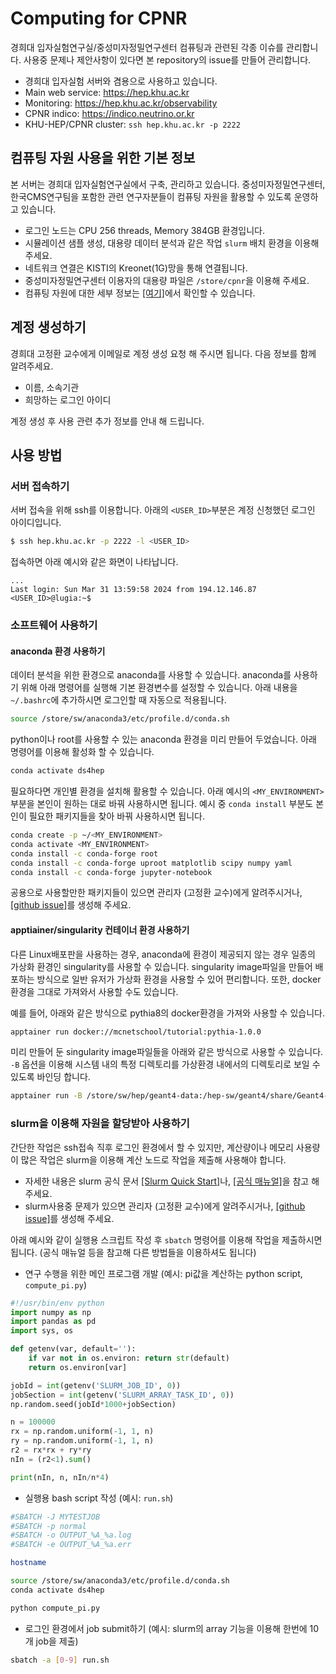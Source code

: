 # Computing for CPNR
경희대 입자실험연구실/중성미자정밀연구센터 컴퓨팅과 관련된 각종 이슈를 관리합니다.
사용중 문제나 제안사항이 있다면 본 repository의 issue를 만들어 관리합니다.

- 경희대 입자실험 서버와 겸용으로 사용하고 있습니다.
- Main web service: https://hep.khu.ac.kr
- Monitoring: https://hep.khu.ac.kr/observability
- CPNR indico: https://indico.neutrino.or.kr
- KHU-HEP/CPNR cluster: `ssh hep.khu.ac.kr -p 2222`

## 컴퓨팅 자원 사용을 위한 기본 정보
본 서버는 경희대 입자실험연구실에서 구축, 관리하고 있습니다. 중성미자정밀연구센터, 한국CMS연구팀을 포함한
관련 연구자분들이 컴퓨팅 자원을 활용할 수 있도록 운영하고 있습니다.

- 로그인 노드는 CPU 256 threads, Memory 384GB 환경입니다.
- 시뮬레이션 샘플 생성, 대용량 데이터 분석과 같은 작업 `slurm` 배치 환경을 이용해 주세요.
- 네트워크 연결은 KISTI의 Kreonet(1G)망을 통해 연결됩니다.
- 중성미자정밀연구센터 이용자의 대용량 파일은 `/store/cpnr`을 이용해 주세요.
- 컴퓨팅 자원에 대한 세부 정보는 [[여기]](https://github.com/cpnr/computing/blob/main/Resources.md)에서 확인할 수 있습니다.

## 계정 생성하기
경희대 고정환 교수에게 이메일로 계정 생성 요청 해 주시면 됩니다. 다음 정보를 함께 알려주세요.
- 이름, 소속기관
- 희망하는 로그인 아이디

계정 생성 후 사용 관련 추가 정보를 안내 해 드립니다.

## 사용 방법
### 서버 접속하기
서버 접속을 위해 ssh를 이용합니다. 아래의 `<USER_ID>`부분은 계정 신청했던 로그인 아이디입니다.
```bash
$ ssh hep.khu.ac.kr -p 2222 -l <USER_ID>
```

접속하면 아래 예시와 같은 화면이 나타납니다.
```
...
Last login: Sun Mar 31 13:59:58 2024 from 194.12.146.87
<USER_ID>@lugia:~$ 
```

### 소프트웨어 사용하기
#### anaconda 환경 사용하기
데이터 분석을 위한 환경으로 anaconda를 사용할 수 있습니다. 
anaconda를 사용하기 위해 아래 명령어를 실행해 기본 환경변수를 설정할 수 있습니다. 아래 내용을 `~/.bashrc`에 추가하시면 로그인할 때 자동으로 적용됩니다.
```bash
source /store/sw/anaconda3/etc/profile.d/conda.sh
```

python이나 root를 사용할 수 있는 anaconda 환경을 미리 만들어 두었습니다. 
아래 명령어를 이용해 활성화 할 수 있습니다.
```bash
conda activate ds4hep
```

필요하다면 개인별 환경을 설치해 활용할 수 있습니다. 
아래 예시의 `<MY_ENVIRONMENT>` 부분을 본인이 원하는 대로 바꿔 사용하시면 됩니다. 예시 중 `conda install` 부분도 본인이 필요한 패키지들을 찾아 바꿔 사용하시면 됩니다.
```bash
conda create -p ~/<MY_ENVIRONMENT>
conda activate <MY_ENVIRONMENT>
conda install -c conda-forge root
conda install -c conda-forge uproot matplotlib scipy numpy yaml
conda install -c conda-forge jupyter-notebook
```

공용으로 사용할만한 패키지들이 있으면 관리자 (고정환 교수)에게 알려주시거나, [[github issue]](https://github.com/cpnr/computing/issues)를 생성해 주세요.

#### apptiainer/singularity 컨테이너 환경 사용하기
다른 Linux배포판을 사용하는 경우, anaconda에 환경이 제공되지 않는 경우 일종의 가상화 환경인 singularity를 사용할 수 있습니다. 
singularity image파일을 만들어 배포하는 방식으로 일반 유저가 가상화 환경을 사용할 수 있어 편리합니다. 또한, docker 환경을 그대로 가져와서 사용할 수도 있습니다.

예를 들어, 아래와 같은 방식으로 pythia8의 docker환경을 가져와 사용할 수 있습니다.
```bash
apptainer run docker://mcnetschool/tutorial:pythia-1.0.0
```

미리 만들어 둔 singularity image파일들을 아래와 같은 방식으로 사용할 수 있습니다. `-B` 옵션을 이용해 시스템 내의 특정 디렉토리를 가상환경 내에서의 디렉토리로 보일 수 있도록 바인딩 합니다.
```bash
apptainer run -B /store/sw/hep/geant4-data:/hep-sw/geant4/share/Geant4-9.6.4/data /store/sw/singularity/geant4/geant4-9.6.4.sif
```

### slurm을 이용해 자원을 할당받아 사용하기
간단한 작업은 ssh접속 직후 로그인 환경에서 할 수 있지만, 계산량이나 메모리 사용량이 많은 작업은 slurm을 이용해 계산 노드로 작업을 제출해 사용해야 합니다. 
- 자세한 내용은 slurm 공식 문서 [[Slurm Quick Start]](https://slurm.schedmd.com/quickstart.html)나, [[공식 매뉴얼]](https://slurm.schedmd.com/documentation.html)을 참고 해 주세요.
- slurm사용중 문제가 있으면 관리자 (고정환 교수)에게 알려주시거나, [[github issue]](https://github.com/cpnr/computing/issues)를 생성해 주세요.

아래 예시와 같이 실행용 스크립트 작성 후 `sbatch` 명령어를 이용해 작업을 제출하시면 됩니다. (공식 매뉴얼 등을 참고해 다른 방법들을 이용하셔도 됩니다)
- 연구 수행을 위한 메인 프로그램 개발 (예시: pi값을 계산하는 python script, `compute_pi.py`)
```python
#!/usr/bin/env python
import numpy as np
import pandas as pd
import sys, os

def getenv(var, default=''):
    if var not in os.environ: return str(default)
    return os.environ[var]

jobId = int(getenv('SLURM_JOB_ID', 0))
jobSection = int(getenv('SLURM_ARRAY_TASK_ID', 0))
np.random.seed(jobId*1000+jobSection)

n = 100000
rx = np.random.uniform(-1, 1, n)
ry = np.random.uniform(-1, 1, n)
r2 = rx*rx + ry*ry
nIn = (r2<1).sum()

print(nIn, n, nIn/n*4)
```

- 실행용 bash script 작성 (예시: `run.sh`)
```bash
#SBATCH -J MYTESTJOB
#SBATCH -p normal
#SBATCH -o OUTPUT_%A_%a.log
#SBATCH -e OUTPUT_%A_%a.err

hostname

source /store/sw/anaconda3/etc/profile.d/conda.sh
conda activate ds4hep

python compute_pi.py
```

- 로그인 환경에서 job submit하기 (예시: slurm의 array 기능을 이용해 한번에 10개 job을 제출)
```bash
sbatch -a [0-9] run.sh
```
